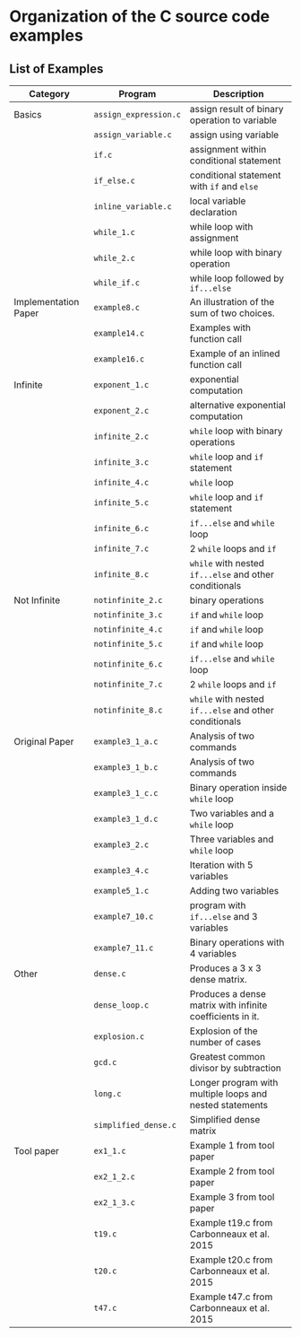 # Organization of the C source code examples

<!--start-->

## List of Examples

| Category             | Program               | Description                                               |
|----------------------|-----------------------|-----------------------------------------------------------|
| Basics               | `assign_expression.c` | assign result of binary operation to variable             |
|                      | `assign_variable.c`   | assign using variable                                     |
|                      | `if.c`                | assignment within conditional statement                   |
|                      | `if_else.c`           | conditional statement with `if` and `else`                |
|                      | `inline_variable.c`   | local variable declaration                                |
|                      | `while_1.c`           | while loop with assignment                                |
|                      | `while_2.c`           | while loop with binary operation                          |
|                      | `while_if.c`          | while loop followed by `if...else`                        |
| Implementation Paper | `example8.c`          | An illustration of the sum of two choices.                |
|                      | `example14.c`         | Examples with function call                               |
|                      | `example16.c`         | Example of an inlined function call                       |
| Infinite             | `exponent_1.c`        | exponential computation                                   |
|                      | `exponent_2.c`        | alternative exponential computation                       |
|                      | `infinite_2.c`        | `while` loop with binary operations                       |
|                      | `infinite_3.c`        | `while` loop and `if` statement                           |
|                      | `infinite_4.c`        | `while` loop                                              |
|                      | `infinite_5.c`        | `while` loop and `if` statement                           |
|                      | `infinite_6.c`        | `if...else` and `while` loop                              |
|                      | `infinite_7.c`        | 2 `while` loops and `if`                                  |
|                      | `infinite_8.c`        | `while` with nested `if...else` and other conditionals    |
| Not Infinite         | `notinfinite_2.c`     | binary operations                                         |
|                      | `notinfinite_3.c`     | `if` and `while` loop                                     | 
|                      | `notinfinite_4.c`     | `if` and `while` loop                                     | 
|                      | `notinfinite_5.c`     | `if` and `while` loop                                     | 
|                      | `notinfinite_6.c`     | `if...else` and `while` loop                              |
|                      | `notinfinite_7.c`     | 2 `while` loops and `if`                                  |
|                      | `notinfinite_8.c`     | `while` with nested `if...else` and other conditionals    |
| Original Paper       | `example3_1_a.c`      | Analysis of two commands                                  |
|                      | `example3_1_b.c`      | Analysis of two commands                                  |
|                      | `example3_1_c.c`      | Binary operation inside `while` loop                      |
|                      | `example3_1_d.c`      | Two variables and a `while` loop                          |
|                      | `example3_2.c`        | Three variables and `while` loop                          |
|                      | `example3_4.c`        | Iteration with 5 variables                                |
|                      | `example5_1.c`        | Adding two variables                                      |
|                      | `example7_10.c`       | program with `if...else` and 3 variables                  |
|                      | `example7_11.c`       | Binary operations with 4 variables                        |
| Other                | `dense.c`             | Produces a 3 x 3 dense matrix.                            |
|                      | `dense_loop.c`        | Produces a dense matrix with infinite coefficients in it. |
|                      | `explosion.c`         | Explosion of the number of cases                          |
|                      | `gcd.c`               | Greatest common divisor by subtraction                    |
|                      | `long.c`              | Longer program with multiple loops and nested statements  |
|                      | `simplified_dense.c`  | Simplified dense matrix                                   |
| Tool paper           | `ex1_1.c`             | Example 1 from tool paper                                 |
|                      | `ex2_1_2.c`           | Example 2 from tool paper                                 |
|                      | `ex2_1_3.c`           | Example 3 from tool paper                                 |
|                      | `t19.c`               | Example t19.c from Carbonneaux et al. 2015                |
|                      | `t20.c`               | Example t20.c from Carbonneaux et al. 2015                |
|                      | `t47.c`               | Example t47.c from Carbonneaux et al. 2015                |

<!--end-->
